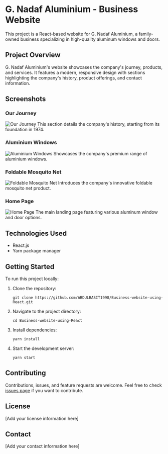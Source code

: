 # G. Nadaf Aluminium - Business Website

This project is a React-based website for G. Nadaf Aluminium, a family-owned business specializing in high-quality aluminum windows and doors.

## Project Overview

G. Nadaf Aluminium's website showcases the company's journey, products, and services. It features a modern, responsive design with sections highlighting the company's history, product offerings, and contact information.

## Screenshots

### Our Journey
![Our Journey](./screenshots/our_journey.png)
This section details the company's history, starting from its foundation in 1974.

### Aluminium Windows
![Aluminium Windows](./screenshots/aluminium_windows.png)
Showcases the company's premium range of aluminium windows.

### Foldable Mosquito Net
![Foldable Mosquito Net](./screenshots/foldable_mosquito_net.png)
Introduces the company's innovative foldable mosquito net product.

### Home Page
![Home Page](./screenshots/home_page.png)
The main landing page featuring various aluminum window and door options.

## Technologies Used

- React.js
- Yarn package manager

## Getting Started

To run this project locally:

1. Clone the repository:
   ```
   git clone https://github.com/ABDULBASIT1998/Business-website-using-React.git
   ```
2. Navigate to the project directory:
   ```
   cd Business-website-using-React
   ```
3. Install dependencies:
   ```
   yarn install
   ```
4. Start the development server:
   ```
   yarn start
   ```

## Contributing

Contributions, issues, and feature requests are welcome. Feel free to check [issues page](https://github.com/ABDULBASIT1998/Business-website-using-React/issues) if you want to contribute.

## License

[Add your license information here]

## Contact

[Add your contact information here]

